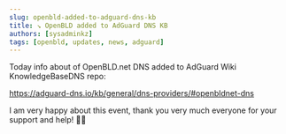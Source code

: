 ```yaml
---
slug: openbld-added-to-adguard-dns-kb
title: ↘ OpenBLD added to AdGuard DNS KB
authors: [sysadminkz]
tags: [openbld, updates, news, adguard]
---
```


Today info about of OpenBLD.net DNS added to AdGuard Wiki KnowledgeBaseDNS repo:

https://adguard-dns.io/kb/general/dns-providers/#openbldnet-dns

I am very happy about this event, thank you very much everyone for your support and help! 🤜🤛 
